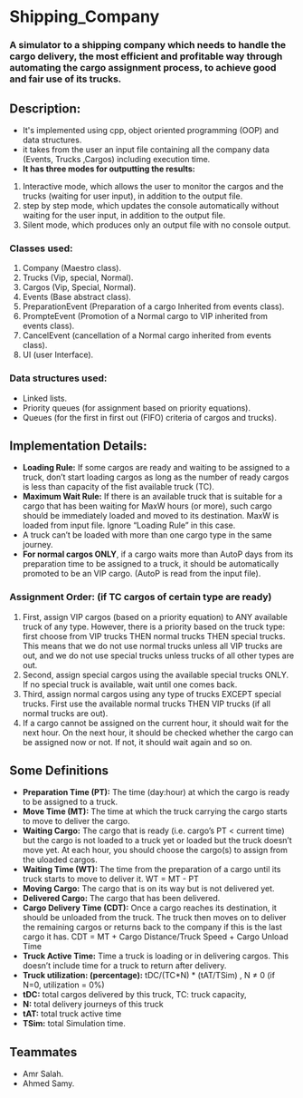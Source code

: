 # Shipping_Company
### A simulator to a shipping company which needs to handle the cargo delivery, the most efficient and profitable way through automating the cargo assignment process, to achieve good and fair use of its trucks.
## **Description:**
- It's implemented using cpp, object oriented programming (OOP) and data structures.
- it takes from the user an input file containing all the company data (Events, Trucks ,Cargos) including execution time.
- **It has three modes for outputting the results:**
1. Interactive mode, which allows the user to monitor the cargos and the trucks (waiting for user input), in addition to the output file.
2. step by step mode,  which updates the console automatically without waiting for the user input, in addition to the output file.
3. Silent mode, which produces only an output file with no console output. 
### Classes used:
1. Company (Maestro class).
2. Trucks (Vip, special, Normal).
3. Cargos (Vip, Special, Normal).
4. Events (Base abstract class).
5. PreparationEvent (Preparation of a cargo Inherited from events class).
6. PrompteEvent (Promotion of a Normal cargo to VIP inherited from events class).
7. CancelEvent (cancellation of a Normal cargo inherited from events class).
8. UI (user Interface).
### Data structures used:
- Linked lists.
- Priority queues (for assignment based on priority equations).
- Queues (for the first in first out (FIFO) criteria of cargos and trucks).
## Implementation Details:
- **Loading Rule:** If some cargos are ready and waiting to be assigned to a truck,
don’t start loading cargos as long as the number of ready cargos is less than
capacity of the fist available truck (TC).
- **Maximum Wait Rule:** If there is an available truck that is suitable for a cargo that
has been waiting for MaxW hours (or more), such cargo should be immediately
loaded and moved to its destination. MaxW is loaded from input file. Ignore
“Loading Rule” in this case.
- A truck can’t be loaded with more than one cargo type in the same journey.
- **For normal cargos ONLY**, if a cargo waits more than AutoP days from its
preparation time to be assigned to a truck, it should be automatically
promoted to be an VIP cargo. (AutoP is read from the input file).
### Assignment Order: (if TC cargos of certain type are ready)
1. First, assign VIP cargos (based on a priority equation) to ANY available truck of any type. However, there is a
priority based on the truck type: first choose from VIP trucks THEN normal
trucks THEN special trucks. This means that we do not use normal trucks unless
all VIP trucks are out, and we do not use special trucks unless trucks of all other
types are out.
2. Second, assign special cargos using the available special trucks ONLY. If no
special truck is available, wait until one comes back.
3. Third, assign normal cargos using any type of trucks EXCEPT special trucks.
First use the available normal trucks THEN VIP trucks (if all normal trucks are
out).
4. If a cargo cannot be assigned on the current hour, it should wait for the next
hour. On the next hour, it should be checked whether the cargo can be assigned
now or not. If not, it should wait again and so on.
## Some Definitions
- **Preparation Time (PT):** The time (day:hour) at which the cargo is ready
to be assigned to a truck.
- **Move Time (MT):** The time at which the truck carrying the cargo starts to
move to deliver the cargo.
- **Waiting Cargo:** The cargo that is ready (i.e. cargo’s PT < current time) but
the cargo is not loaded to a truck yet or loaded but the truck doesn’t move yet.
At each hour, you should choose the cargo(s) to assign from the uloaded cargos.
- **Waiting Time (WT):** The time from the preparation of a cargo until its
truck starts to move to deliver it.
WT = MT - PT
- **Moving Cargo:** The cargo that is on its way but is not delivered yet.
- **Delivered Cargo:** The cargo that has been delivered.
- **Cargo Delivery Time (CDT):**
Once a cargo reaches its destination, it should be unloaded from the truck. The
truck then moves on to deliver the remaining cargos or returns back to the
company if this is the last cargo it has.
CDT = MT + Cargo Distance/Truck Speed + Cargo Unload Time
- **Truck Active Time:** Time a truck is loading or in delivering cargos. This
doesn’t include time for a truck to return after delivery.
- **Truck utilization: (percentage):**
tDC/(TC*N) * (tAT/TSim) , N ≠ 0 (if N=0, utilization = 0%)
- **tDC:** total cargos delivered by this truck, TC: truck capacity,
- **N:** total delivery journeys of this truck
- **tAT:** total truck active time
- **TSim:** total Simulation time.
## Teammates
- Amr Salah.
- Ahmed Samy.
